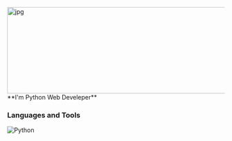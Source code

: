 <img align="right" alt="jpg" src="https://github.com/ShairbekovBakyt/ShairbekovBakyt/blob/MasteR/assests/shairbekov%20batya.png" width="600" height="200" />
**I'm Python Web Develeper**

### Languages and Tools
![Python](https://img.shields.io/badge/-Python-<COLOR>)
